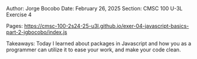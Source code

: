 Author: Jorge Bocobo
Date: February 26, 2025
Section: CMSC 100 U-3L
Exercise 4 

Pages: https://cmsc-100-2s24-25-u3l.github.io/exer-04-javascript-basics-part-2-jgbocobo/index.js

Takeaways: Today I learned about packages in Javascript and how you as a programmer can utilize it to ease your work, and make your code clean.
